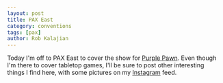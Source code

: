 ```yaml
---
layout: post
title: PAX East
category: conventions
tags: [pax]
author: Rob Kalajian
---
```


Today I'm off to PAX East to cover the show for [Purple Pawn](http://purplepawn.com). Even though I'm there to cover tabletop games, I'll be sure to post other interesting things I find here, with some pictures on my [Instagram](https://instagram.com/r_kalajian/) feed.
